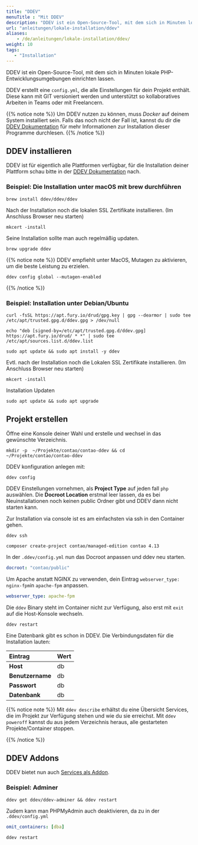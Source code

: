 ```yaml
---
title: "DDEV"
menuTitle : "Mit DDEV"
description: "DDEV ist ein Open-Source-Tool, mit dem sich in Minuten lokale PHP-Entwicklungsumgebungen einrichten lassen."
url: "anleitungen/lokale-installation/ddev"
aliases:
    - /de/anleitungen/lokale-installation/ddev/
weight: 10
tags: 
   - "Installation"
---
```


DDEV ist ein Open-Source-Tool, mit dem sich in Minuten lokale PHP-Entwicklungsumgebungen einrichten lassen.

DDEV erstellt eine `config.yml`, die alle Einstellungen für dein Projekt enthält. Diese kann mit GIT versioniert werden und unterstützt so kollaboratives Arbeiten in Teams oder mit Freelancern.

{{% notice note %}}
Um DDEV nutzen zu können, muss _Docker_ auf deinem System installiert sein. Falls das noch
nicht der Fall ist, kannst du dir die 
[DDEV Dokumentation](https://ddev.readthedocs.io/en/stable/users/install/docker-installation/) für 
mehr Informationen zur Installation dieser Programme durchlesen.
{{% /notice %}}


## DDEV installieren

DDEV ist für eigentlich alle Plattformen verfügbar, für die Installation deiner Plattform schau bitte in der [DDEV Dokumentation](https://ddev.readthedocs.io/en/stable/users/install/ddev-installation/) nach.


### Beispiel: Die Installation unter macOS mit __brew__ durchführen

```shell
brew install ddev/ddev/ddev
```

Nach der Installation noch die lokalen SSL Zertifikate installieren. (Im Anschluss Browser neu starten)

```shell
mkcert -install
```

Seine Installation sollte man auch regelmäßig updaten.

```shell
brew upgrade ddev
```

{{% notice note %}}
DDEV empfiehlt unter MacOS, Mutagen zu aktivieren, um die beste Leistung zu erzielen.

```shell
ddev config global --mutagen-enabled
```
{{% /notice %}}

### Beispiel: Installation unter Debian/Ubuntu

```shell
curl -fsSL https://apt.fury.io/drud/gpg.key | gpg --dearmor | sudo tee /etc/apt/trusted.gpg.d/ddev.gpg > /dev/null

echo "deb [signed-by=/etc/apt/trusted.gpg.d/ddev.gpg] https://apt.fury.io/drud/ * *" | sudo tee /etc/apt/sources.list.d/ddev.list

sudo apt update && sudo apt install -y ddev
```

Evtl. nach der Installation noch die Lokalen SSL Zertifikate installieren. (Im Anschluss Browser neu starten)

```shell
mkcert -install
```

Installation Updaten

```shell
sudo apt update && sudo apt upgrade
```

## Projekt erstellen

Öffne eine Konsole deiner Wahl und erstelle und wechsel in das gewünschte Verzeichnis.

```shell
mkdir -p  ~/Projekte/contao/contao-ddev && cd ~/Projekte/contao/contao-ddev
```

DDEV konfiguration anlegen mit:

```shell
ddev config
```

DDEV Einstellungen vornehmen, als __Project Type__ auf jeden fall `php` auswählen. Die __Docroot Location__ erstmal leer lassen, da es bei Neuinstallationen noch keinen public Ordner gibt und DDEV dann nicht starten kann.

Zur Installation via console ist es am einfachsten via ssh in den Container gehen.

```shell
ddev ssh
```

```shell
composer create-project contao/managed-edition contao 4.13
```

In der `.ddev/config.yml` nun das Docroot anpassen und ddev neu starten.

```yml
docroot: "contao/public"
```

Um Apache anstatt NGINX zu verwenden, dein Eintrag `webserver_type: nginx-fpm`in `apache-fpm` anpassen.

```yml
webserver_type: apache-fpm
```

Die `ddev` Binary steht im Container nicht zur Verfügung, also erst mit `exit` auf die Host-Konsole wechseln.

```shell
ddev restart
```

Eine Datenbank gibt es schon in DDEV. Die Verbindungsdaten für die Installation lauten:

| Eintrag             | Wert                  |
|:--------------------|:----------------------|
| **Host**            | db                 |
| **Benutzername**    | db                  |
| **Passwort**        | db |
| **Datenbank**       | db |

{{% notice note %}}
Mit `ddev describe` erhältst du eine Übersicht Services, die im Projekt zur Verfügung stehen und wie du sie erreichst. Mit `ddev poweroff` kannst du aus jedem Verzeichnis heraus, alle gestarteten Projekte/Container stoppen.

{{% /notice %}}

## DDEV Addons

DDEV bietet nun auch [Services als Addon](https://ddev.readthedocs.io/en/latest/users/extend/additional-services/).

### Beispiel: Adminer

```shell
ddev get ddev/ddev-adminer && ddev restart
```

Zudem kann man PHPMyAdmin auch deaktivieren, da zu in der `.ddev/config.yml` 

```yml
omit_containers: [dba]
```

```shell
ddev restart
```


